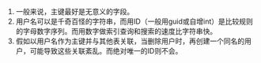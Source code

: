 1. 一般来说，主键最好是无意义的字段。
2. 用户名可以是千奇百怪的字符串，而用ID（一般用guid或自增int）是比较规则的字母数字序列。而用数字做索引查询和搜索的速度比字符串快。
3. 假如以用户名作为主键并与其他表关联，当删除用户时，再创建一个同名的用户，可能导致这些关联紊乱。而绝对唯一的ID则不会。
<!--stackedit_data:
eyJoaXN0b3J5IjpbLTI5MTM3NDMyNiwxOTQyNjM4MzgxXX0=
-->